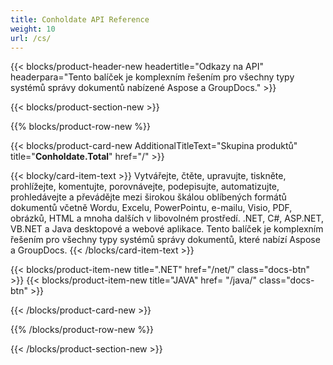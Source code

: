 ```yaml
---
title: Conholdate API Reference
weight: 10
url: /cs/
---
```


{{< blocks/product-header-new headertitle="Odkazy na API" headerpara="Tento balíček je komplexním řešením pro všechny typy systémů správy dokumentů nabízené Aspose a GroupDocs." >}}

{{< blocks/product-section-new >}}

{{% blocks/product-row-new %}}

{{< blocks/product-card-new AdditionalTitleText="Skupina produktů" title="**Conholdate.Total**" href="/" >}}

{{< blocky/card-item-text >}}
Vytvářejte, čtěte, upravujte, tiskněte, prohlížejte, komentujte, porovnávejte, podepisujte, automatizujte, prohledávejte a převádějte mezi širokou škálou oblíbených formátů dokumentů včetně Wordu, Excelu, PowerPointu, e-mailu, Visio, PDF, obrázků, HTML a mnoha dalších v libovolném prostředí. .NET, C#, ASP.NET, VB.NET a Java desktopové a webové aplikace. Tento balíček je komplexním řešením pro všechny typy systémů správy dokumentů, které nabízí Aspose a GroupDocs.
{{< /blocks/card-item-text >}}

{{< blocks/product-item-new title=".NET" href="/net/" class="docs-btn" >}} {{< blocks/product-item-new title="JAVA" href= "/java/" class="docs-btn" >}}

{{< /blocks/product-card-new >}}

{{% /blocks/product-row-new %}}

{{< /blocks/product-section-new >}}